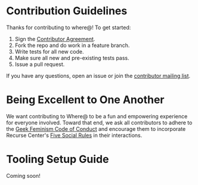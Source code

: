 # Contribution Guidelines

Thanks for contributing to where@!  To get started:

1. Sign the [Contributor Agreement](https://www.clahub.com/agreements/whereat/whereat-android).
2. Fork the repo and do work in a feature branch.
3. Write tests for all new code.
4. Make sure all new and pre-existing tests pass.
5. Issue a pull request.

If you have any questions, open an issue or join the [contributor mailing list](https://lists.riseup.net/www/info/whereat-contrib).

# Being Excellent to One Another

We want contributing to Where@ to be a fun and empowering experience for everyone involved. Toward that end, we ask all contributors to adhere to the [Geek Feminism Code of Conduct](http://geekfeminism.org/about/code-of-conduct/) and encourage them to incorporate Recurse Center's [Five Social Rules](https://www.recurse.com/manual#sub-sec-social-rules) in their interactions.

# Tooling Setup Guide

Coming soon!
